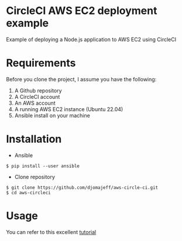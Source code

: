 # CircleCI AWS EC2 deployment example

Example of deploying a Node.js application to AWS EC2 using CircleCI

# Requirements

Before you clone the project, I assume you have the following:

1. A Github repository
2. A CircleCI account
3. An AWS account
4. A running AWS EC2 instance (Ubuntu 22.04)
5. Ansible install on your machine

# Installation

- Ansible

```
$ pip install --user ansible
```

- Clone repository

```
$ git clone https://github.com/djomajeff/aws-circle-ci.git
$ cd aws-circleci
```

# Usage

You can refer to this excellent [tutorial](https://circleci.com/docs/2.0/single-box/#steps-for-installation-on-aws-ec2)
